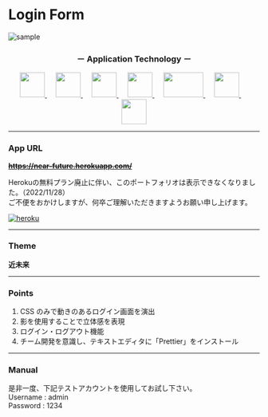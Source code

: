 # Login Form

![sample](https://user-images.githubusercontent.com/81360876/140054884-67239bac-4da3-4829-9fd6-825cdd4927fd.png)

<h3 align="center">－ Application Technology －</h3>

<p align="center">
 <a href="https://www.w3.org/html/" target="_blank" rel="noreferrer">
  <img src="https://cdn.jsdelivr.net/gh/devicons/devicon/icons/html5/html5-original.svg" height="50px;" />
 </a>
 <a>　</a>
 <a href="https://www.w3schools.com/css/" target="_blank" rel="noreferrer">
  <img src="https://cdn.jsdelivr.net/gh/devicons/devicon/icons/css3/css3-original.svg" height="50px;" />
 </a>
 <a>　</a>
 <a href="https://fontawesome.com/" target="_blank" rel="noreferrer">
  <img src="https://s4.aconvert.com/convert/p3r68-cdx67/acioi-g7w7a.svg" height="50px;" />
 </a>
 <a>　</a>
 <a href="https://getbootstrap.com" target="_blank" rel="noreferrer">
  <img src="https://s4.aconvert.com/convert/p3r68-cdx67/a1mrr-jggxa.svg" height="50px"; />
 </a>
 <a>　</a>
 <a href="https://www.php.net" target="_blank" rel="noreferrer">  
  <img src="https://iconape.com/wp-content/files/ac/371303/svg/371303.svg" width="80px" height="50px"; />
 </a>
 <a>　</a>
 <a href="https://www.mysql.com/" target="_blank" rel="noreferrer">  
  <img src="https://s4.aconvert.com/convert/p3r68-cdx67/azudw-tomnd.svg" height="50px"; />
 </a>
 <a>　</a>
 <a href="https://heroku.com" target="_blank" rel="noreferrer">  
  <img src="https://iconape.com/wp-content/files/xn/371066/svg/371066.svg" height="50px"; />
 </a>
</p>

---

### App URL

~~**https://near-future.herokuapp.com/**~~

Herokuの無料プラン廃止に伴い、このポートフォリオは表示できなくなりました。（2022/11/28）  
ご不便をおかけしますが、何卒ご理解いただきますようお願い申し上げます。

[![heroku](https://svg.bookmark.style/api?url=https://blog.heroku.com/next-chapter&mode=light&style=horizontal)](https://blog.heroku.com/next-chapter)

---

### Theme

**近未来**

---

### Points

1. CSS のみで動きのあるログイン画面を演出
1. 影を使用することで立体感を表現
1. ログイン・ログアウト機能
1. チーム開発を意識し、テキストエディタに「Prettier」をインストール

---

### Manual

是非一度、下記テストアカウントを使用してお試し下さい。  
Username : admin  
Password : 1234
